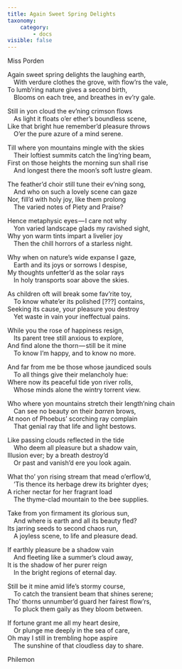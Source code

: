 ```yaml
---
title: Again Sweet Spring Delights
taxonomy:
    category:
        - docs
visible: false
---
```


<div class="author">Miss Porden</div>

Again sweet spring delights the laughing earth,  
&emsp;With verdure clothes the grove, with flow’rs the vale,  
To lumb’ring nature gives a second birth,  
&emsp;Blooms on each tree, and breathes in ev’ry gale.  

Still in yon cloud the ev’ning crimson flows  
&emsp;As light it floats o’er ether’s boundless scene,  
Like that bright hue remember’d pleasure throws  
&emsp;O’er the pure azure of a mind serene.  

Till where yon mountains mingle with the skies  
&emsp;Their loftiest summits catch the ling’ring beam,  
First on those heights the morning sun shall rise  
&emsp;And longest there the moon’s soft lustre gleam.  

The feather’d choir still tune their ev’ning song,  
&emsp;And who on such a lovely scene can gaze  
Nor, fill’d with holy joy, like them prolong  
&emsp;The varied notes of Piety and Praise?

Hence metaphysic eyes — I care not why  
&emsp;Yon varied landscape glads my ravished sight,  
Why yon warm tints impart a livelier joy  
&emsp;Then the chill horrors of a starless night.  

Why when on nature’s wide expanse I gaze,  
&emsp;Earth and its joys or sorrows I despise,  
My thoughts unfetter’d as the solar rays  
&emsp;In holy transports soar above the skies.  

As children oft will break some fav’rite toy,  
&emsp;To know whate’er its polished <span data-tippy="ink blot" class="green">[???]</span> contains,  
Seeking its cause, your pleasure you destroy  
&emsp;Yet waste in vain your ineffectual pains.  

While you the rose of happiness resign,  
&emsp;Its parent tree still anxious to explore,  
And find alone the thorn — still be it mine  
&emsp;To know I’m happy, and to know no more.

And far from me be those whose jaundiced souls  
&emsp;To all things give their melancholy hue:  
Where now its peaceful tide yon river rolls,  
&emsp;Whose minds alone the wintry torrent view.  

Who where yon mountains stretch their length’ning chain  
&emsp;Can see no beauty on their *barren* brows,  
At noon of Phoebus’ scorching ray complain  
&emsp;That genial ray that life and light bestows.  

Like passing clouds reflected in the tide  
&emsp;Who deem all pleasure but a shadow vain,  
Illusion ever; by a breath destroy’d  
&emsp;Or past and vanish’d ere you look again.  

What tho’ yon rising stream that mead o’erflow’d,  
&emsp;’Tis thence its herbage drew its brighter dyes;  
A richer nectar for her fragrant load  
&emsp;The thyme-clad mountain to the bee supplies.

Take from yon firmament its glorious sun,  
&emsp;And where is earth and all its beauty fled?  
Its jarring seeds to second chaos run,  
&emsp;A joyless scene, to life and pleasure dead.  

If earthly pleasure be a shadow vain  
&emsp;And fleeting like a summer’s cloud away,  
It is the shadow of her purer reign  
&emsp;In the bright regions of eternal day.  

Still be it mine amid life’s stormy course,  
&emsp;To catch the transient beam that shines serene;  
Tho’ thorns unnumber’d guard her fairest flow’rs,  
&emsp;To pluck them gaily as they bloom between.  

If fortune grant me all my heart desire,  
&emsp;Or plunge me deeply in the sea of care,  
Oh may I still in trembling hope aspire  
&emsp;The sunshine of that cloudless day to share.

Philemon